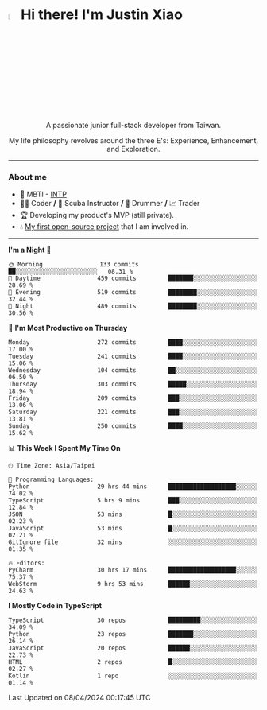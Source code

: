 # <img src="https://media.giphy.com/media/hvRJCLFzcasrR4ia7z/giphy.gif" width="5%">Hi there! I'm Justin Xiao
<p align="center">A passionate junior full-stack developer from Taiwan.  </p>
<p align="center">My life philosophy revolves around the three E's: Experience, Enhancement, and Exploration.</p>

---
### About me
- 👀 MBTI - [INTP](https://www.16personalities.com/intp-personality)
- 👨‍💻 Coder **/** 🤿 Scuba Instructor **/** 🥁 Drummer **/** 📈 Trader
- 🏆 Developing my product's MVP (still private).
- 💧 [My first open-source project](https://github.com/Game-as-a-Service/Game-Lobby-Web) that I am involved in.

---
<!--START_SECTION:waka-->
**I'm a Night 🦉** 

```text
🌞 Morning                133 commits         ██░░░░░░░░░░░░░░░░░░░░░░░   08.31 % 
🌆 Daytime                459 commits         ███████░░░░░░░░░░░░░░░░░░   28.69 % 
🌃 Evening                519 commits         ████████░░░░░░░░░░░░░░░░░   32.44 % 
🌙 Night                  489 commits         ████████░░░░░░░░░░░░░░░░░   30.56 % 
```
📅 **I'm Most Productive on Thursday** 

```text
Monday                   272 commits         ████░░░░░░░░░░░░░░░░░░░░░   17.00 % 
Tuesday                  241 commits         ████░░░░░░░░░░░░░░░░░░░░░   15.06 % 
Wednesday                104 commits         ██░░░░░░░░░░░░░░░░░░░░░░░   06.50 % 
Thursday                 303 commits         █████░░░░░░░░░░░░░░░░░░░░   18.94 % 
Friday                   209 commits         ███░░░░░░░░░░░░░░░░░░░░░░   13.06 % 
Saturday                 221 commits         ███░░░░░░░░░░░░░░░░░░░░░░   13.81 % 
Sunday                   250 commits         ████░░░░░░░░░░░░░░░░░░░░░   15.62 % 
```


📊 **This Week I Spent My Time On** 

```text
🕑︎ Time Zone: Asia/Taipei

💬 Programming Languages: 
Python                   29 hrs 44 mins      ███████████████████░░░░░░   74.02 % 
TypeScript               5 hrs 9 mins        ███░░░░░░░░░░░░░░░░░░░░░░   12.84 % 
JSON                     53 mins             █░░░░░░░░░░░░░░░░░░░░░░░░   02.23 % 
JavaScript               53 mins             █░░░░░░░░░░░░░░░░░░░░░░░░   02.21 % 
GitIgnore file           32 mins             ░░░░░░░░░░░░░░░░░░░░░░░░░   01.35 % 

🔥 Editors: 
PyCharm                  30 hrs 17 mins      ███████████████████░░░░░░   75.37 % 
WebStorm                 9 hrs 53 mins       ██████░░░░░░░░░░░░░░░░░░░   24.63 % 
```

**I Mostly Code in TypeScript** 

```text
TypeScript               30 repos            █████████░░░░░░░░░░░░░░░░   34.09 % 
Python                   23 repos            ███████░░░░░░░░░░░░░░░░░░   26.14 % 
JavaScript               20 repos            ██████░░░░░░░░░░░░░░░░░░░   22.73 % 
HTML                     2 repos             █░░░░░░░░░░░░░░░░░░░░░░░░   02.27 % 
Kotlin                   1 repo              ░░░░░░░░░░░░░░░░░░░░░░░░░   01.14 % 
```




 Last Updated on 08/04/2024 00:17:45 UTC
<!--END_SECTION:waka-->
